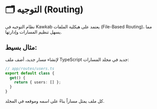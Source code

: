 # 🗂️ التوجيه (Routing)

نظام التوجيه في Kawkab يعتمد على هيكلية الملفات (File-Based Routing)، مما يسهل تنظيم المسارات وإدارتها.

## مثال بسيط:

لإنشاء مسار جديد، أضف ملف TypeScript جديد في مجلد المسارات:

```typescript
// app/routes/users.ts
export default class {
  get() {
    return { users: [] };
  }
}
```

كل ملف يمثل مساراً بناءً على اسمه وموقعه في المجلد. 